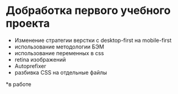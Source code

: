 # Добработка первого учебного проекта

- Изменение стратегии верстки с desktop-first на mobile-first
- использование методологии БЭМ
- использование переменных в css
- retina изображений
- Autoprefixer
- разбивка CSS на отдельные файлы

*в работе